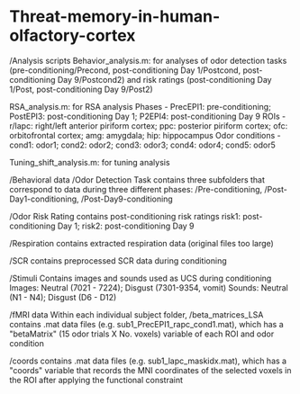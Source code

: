 # Threat-memory-in-human-olfactory-cortex

/Analysis scripts
  Behavior_analysis.m: for analyses of odor detection tasks (pre-conditioning/Precond, post-conditioning Day 1/Postcond, post-conditioning Day 9/Postcond2) and risk ratings (post-conditioning Day 1/Post, post-conditioning Day 9/Post2)
  
  RSA_analysis.m: for RSA analysis
    Phases - PrecEPI1: pre-conditioning;  PostEPI3: post-conditioning Day 1; P2EPI4: post-conditioning Day 9
    ROIs - r/lapc: right/left anterior piriform cortex; ppc: posterior piriform cortex; ofc: orbitofrontal cortex; amg: amygdala; hip: hippocampus
    Odor conditions - cond1: odor1; cond2: odor2; cond3: odor3; cond4: odor4; cond5: odor5
  
  Tuning_shift_analysis.m: for tuning analysis
  
  
/Behavioral data
  /Odor Detection Task contains three subfolders that correspond to data during three different phases: /Pre-conditioning, /Post-Day1-conditioning, /Post-Day9-conditioning
  
  /Odor Risk Rating contains post-conditioning risk ratings
  risk1: post-conditioning Day 1; risk2: post-conditioning Day 9
  
  /Respiration contains extracted respiration data (original files too large)
  
  /SCR contains preprocessed SCR data during conditioning


/Stimuli
  Contains images and sounds used as UCS during conditioning
  Images: Neutral (7021 - 7224); Disgust (7301-9354, vomit)
  Sounds: Neutral (N1 - N4); Disgust (D6 - D12)
  

/fMRI data
Within each individual subject folder, 
  /beta_matrices_LSA contains .mat data files (e.g. sub1_PrecEPI1_rapc_cond1.mat), which has a "betaMatrix" (15 odor trials X No. voxels) variable of each ROI and odor condition
  
  /coords contains .mat data files (e.g. sub1_lapc_maskidx.mat), which has a "coords" variable that records the MNI coordinates of the selected voxels in the ROI after applying the functional constraint



